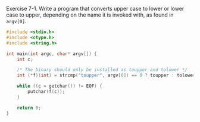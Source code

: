 Exercise 7-1. Write a program that converts upper case to lower or lower case to upper, depending on the name it is invoked with, as found in ``argv[0]``.
```c
#include <stdio.h>
#include <ctype.h>
#include <string.h>

int main(int argc, char* argv[]) {
    int c;

    /* The binary should only be installed as toupper and tolower */
    int (*f)(int) = strcmp("toupper", argv[0]) == 0 ? toupper : tolower; 

    while ((c = getchar()) != EOF) {
        putchar(f(c));
    }

    return 0;
}
```